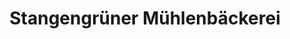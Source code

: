 ---
title: "Stangengrüner Mühlenbäckerei"
url: /gera/stangengruener-muehlenbaeckerei-reichsstrasse/
shop: Bäckerei
---